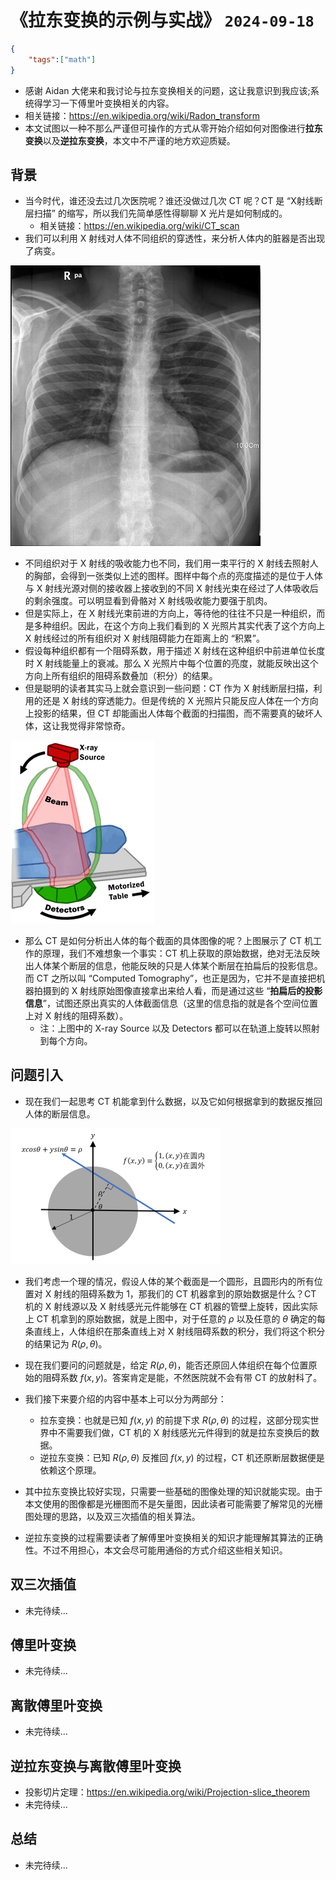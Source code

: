 # 《拉东变换的示例与实战》 `2024-09-18`

```json
{
    "tags":["math"]
}
```

- 感谢 Aidan 大佬来和我讨论与拉东变换相关的问题，这让我意识到我应该;系统得学习一下傅里叶变换相关的内容。
- 相关链接：https://en.wikipedia.org/wiki/Radon_transform
- 本文试图以一种不那么严谨但可操作的方式从零开始介绍如何对图像进行**拉东变换**以及**逆拉东变换**，本文中不严谨的地方欢迎质疑。

## 背景

- 当今时代，谁还没去过几次医院呢？谁还没做过几次 CT 呢？CT 是 “X射线断层扫描” 的缩写，所以我们先简单感性得聊聊 X 光片是如何制成的。
  - 相关链接：https://en.wikipedia.org/wiki/CT_scan
- 我们可以利用 X 射线对人体不同组织的穿透性，来分析人体内的脏器是否出现了病变。

<img src="../../blob/img/2024-09-18_xray.jpg" style="width: 400px">

- 不同组织对于 X 射线的吸收能力也不同，我们用一束平行的 X 射线去照射人的胸部，会得到一张类似上述的图样。图样中每个点的亮度描述的是位于人体与 X 射线光源对侧的接收器上接收到的不同 X 射线光束在经过了人体吸收后的剩余强度。可以明显看到骨骼对 X 射线吸收能力要强于肌肉。
- 但是实际上，在 X 射线光束前进的方向上，等待他的往往不只是一种组织，而是多种组织。因此，在这个方向上我们看到的 X 光照片其实代表了这个方向上 X 射线经过的所有组织对 X 射线阻碍能力在距离上的 “积累”。
- 假设每种组织都有一个阻碍系数，用于描述 X 射线在这种组织中前进单位长度时 X 射线能量上的衰减。那么 X 光照片中每个位置的亮度，就能反映出这个方向上所有组织的阻碍系数叠加（积分）的结果。
- 但是聪明的读者其实马上就会意识到一些问题：CT 作为 X 射线断层扫描，利用的还是 X 射线的穿透能力。但是传统的 X 光照片只能反应人体在一个方向上投影的结果，但 CT 却能画出人体每个截面的扫描图，而不需要真的破坏人体，这让我觉得非常惊奇。

<img src="../../blob/img/2024-09-18_ctscan.gif">

- 那么 CT 是如何分析出人体的每个截面的具体图像的呢？上图展示了 CT 机工作的原理，我们不难想象一个事实：CT 机上获取的原始数据，绝对无法反映出人体某个断层的信息，他能反映的只是人体某个断层在拍扁后的投影信息。而 CT 之所以叫 “Computed Tomography”，也正是因为，它并不是直接把机器拍摄到的 X 射线原始图像直接拿出来给人看，而是通过这些 “**拍扁后的投影信息**”，试图还原出真实的人体截面信息（这里的信息指的就是各个空间位置上对 X 射线的阻碍系数）。
  - 注：上图中的 X-ray Source 以及 Detectors 都可以在轨道上旋转以照射到每个方向。

## 问题引入

- 现在我们一起思考 CT 机能拿到什么数据，以及它如何根据拿到的数据反推回人体的断层信息。

<img src="../../blob/img/2024-09-18_sample-radon.png">

- 我们考虑一个理的情况，假设人体的某个截面是一个圆形，且圆形内的所有位置对 X 射线的阻碍系数为 1，那我们的 CT 机器拿到的原始数据是什么？CT 机的 X 射线源以及 X 射线感光元件能够在 CT 机器的管壁上旋转，因此实际上 CT 机拿到的原始数据，就是上图中，对于任意的 $\rho$ 以及任意的 $\theta$ 确定的每条直线上，人体组织在那条直线上对 X 射线阻碍系数的积分，我们将这个积分的结果记为 $R(\rho, \theta)$。

- 现在我们要问的问题就是，给定 $R(\rho, \theta)$，能否还原回人体组织在每个位置原始的阻碍系数 $f(x, y)$。答案肯定是能，不然医院就不会有带 CT 的放射科了。
- 我们接下来要介绍的内容中基本上可以分为两部分：
  - 拉东变换：也就是已知 $f(x, y)$  的前提下求 $R(\rho, \theta)$ 的过程，这部分现实世界中不需要我们做，CT 机的 X 射线感光元件得到的就是拉东变换后的数据。
  - 逆拉东变换：已知 $R(\rho, \theta)$ 反推回 $f(x, y)$ 的过程，CT 机还原断层数据便是依赖这个原理。
- 其中拉东变换比较好实现，只需要一些基础的图像处理的知识就能实现。由于本文使用的图像都是光栅图而不是矢量图，因此读者可能需要了解常见的光栅图处理的思路，以及双三次插值的相关算法。
- 逆拉东变换的过程需要读者了解傅里叶变换相关的知识才能理解其算法的正确性。不过不用担心，本文会尽可能用通俗的方式介绍这些相关知识。

## 双三次插值

- 未完待续...

## 傅里叶变换

- 未完待续...

## 离散傅里叶变换

- 未完待续...

## 逆拉东变换与离散傅里叶变换

- 投影切片定理：https://en.wikipedia.org/wiki/Projection-slice_theorem
- 未完待续...

## 总结

- 未完待续...

